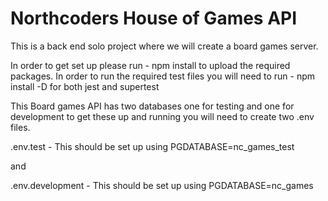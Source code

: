 # Northcoders House of Games API

This is a back end solo project where we will create a board games server.

In order to get set up please run -  npm install to upload the required packages.
In order to run the required test files you will need to run - npm install -D for both jest and supertest

This Board games API has two databases one for testing and one for development to get these up and running you will need to create two .env files.

.env.test - This should be set up using PGDATABASE=nc_games_test

and 

.env.development - This should be set up using PGDATABASE=nc_games